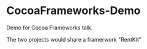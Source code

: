 # CocoaFrameworks-Demo
Demo for Cocoa Frameworks talk.

The two projects would share a framerwork "RentKit"
